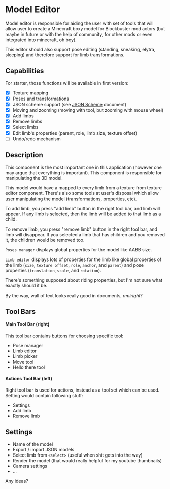 # Model Editor

Model editor is responsible for aiding the user with set of tools that will 
allow user to create a Minecraft boxy model for Blockbuster mod actors (but 
maybe in future or with the help of community, for other mods or even 
integrated into minecraft, oh boy).

This editor should also support pose editing (standing, sneaking, elytra, 
sleeping) and therefore support for limb transformations.

## Capabilities

For starter, those functions will be available in first version:

* [x] Texture mapping
* [x] Poses and transformations
* [x] JSON scheme support (see [JSON Scheme](./JSON-Scheme.md) document)
* [x] Moving and zooming (moving with tool, but zooming with mouse wheel)
* [x] Add limbs
* [x] Remove limbs
* [x] Select limbs
* [x] Edit limb's properties (parent, role, limb size, texture offset)
* [ ] Undo/redo mechanism

## Description

This component is the most important one in this application (however one 
may argue that everything is important). This component is responsible for 
manipulating the 3D model.

This model would have a mapped to every limb from a texture from texture editor 
component. There's also some tools at user's disposal which allow user manipulating 
the model (transformations, properties, etc).

To add limb, you press "add limb" button in the right tool bar, and limb will appear. 
If any limb is selected, then the limb will be added to that limb as a child.

To remove limb, you press "remove limb" button in the right tool bar, and limb will 
disappear. If you selected a limb that has children and you removed it, the children 
would be removed too.

`Poses manager` displays global properties for the model like AABB size.

`Limb editor` displays lots of properties for the limb like global properties of the 
limb (`size`, `texture offset`, `role`, `anchor`, and `parent`) and pose properties 
(`translation`, `scale`, and `rotation`).

There's something supposed about riding properties, but I'm not sure what exactly 
should it be.

By the way, wall of text looks really good in documents, *amiright*?

## Tool Bars

#### Main Tool Bar (right)

This tool bar contains buttons for choosing specific tool:

* Pose manager
* Limb editor
* Limb picker
* Move tool
* Hello there tool

#### Actions Tool Bar (left)

Right tool bar is used for actions, instead as a tool set which can be used. 
Setting would contain following stuff:

* Settings
* Add limb
* Remove limb

## Settings

* Name of the model
* Export / import JSON models
* Select limb from `<select>` (useful when shit gets into the way)
* Render the model (that would really helpful for my youtube thumbnails)
* Camera settings
* ...

Any ideas?